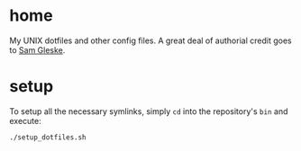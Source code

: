 # home

My UNIX dotfiles and other config files. A great deal of authorial credit goes
to [Sam Gleske](https://github.com/samrocketman).

# setup

To setup all the necessary symlinks, simply `cd` into the repository's `bin` and
execute:

```bash
./setup_dotfiles.sh
```
